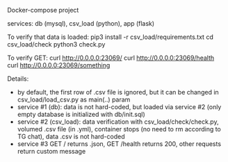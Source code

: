 Docker-compose project

services: db (mysql), csv_load (python), app (flask)


To verify that data is loaded:
pip3 install -r csv_load/requirements.txt
cd csv_load/check
python3 check.py


To verify GET:
curl http://0.0.0.0:23069/
curl http://0.0.0.0:23069/health
curl http://0.0.0.0:23069/something


Details:
- by default, the first row of .csv file is ignored, but it can be changed in csv_load/load_csv.py as main(..) param
- service #1 (db): data is not hard-coded, but loaded via service #2 (only empty database is initialized with db/init.sql)
- service #2 (csv_load): data verification with csv_load/check/check.py, volumed .csv file (in .yml),
container stops (no need to rm according to TG chat), data .csv is not hard-coded
- service #3 GET / returns .json,  GET /health returns 200, other requests return custom message
